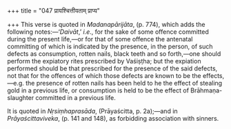 +++
title = "047 प्रायश्चित्तीयताम् प्राप्य"

+++
This verse is quoted in *Madanapārijāta*, (p. 774), which adds the
following notes:—‘*Daivāt*,’ *i.e*., for the sake of some offence
committed during the present life,—or for that of some offence the
antenatal committing of which is indicated by the presence, in the
person, of such defects as consumption, rotten nails, black teeth and so
forth,—one should perform the expiatory rites prescribed by Vaśiṣṭha;
but the expiation performed should be that prescribed for the presence
of the said defects, not that for the offences of which those defects
are known to be the effects,—e.g. the presence of rotten nails has been
held to he the effect of stealing gold in a previous life, or
consumption is held to be the effect of Brāhmaṇa-slaughter committed in
a previous life.

It is quoted in *Nṛsiṃhaprasāda*, (Prāyaścitta, p. 2a);—and in
*Prāyaścittaviveka*, (p. 141 and 148), as forbidding association with
sinners.


